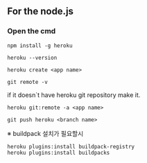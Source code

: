 ## For the node.js

### Open the cmd

 ```
 npm install -g heroku
 ```
 ```
 heroku --version
 ```
 ```
 heroku create <app name>
 ```
 
 ```
 git remote -v
 ```
 if it doesn`t have heroku git repository make it.
 ```
 heroku git:remote -a <app name>
 ```
 ```
 git push heroku <branch name>
 ```

※ buildpack 설치가 필요할시
```
heroku plugins:install buildpack-registry
heroku plugins:install buildpacks
```
 
 
 
